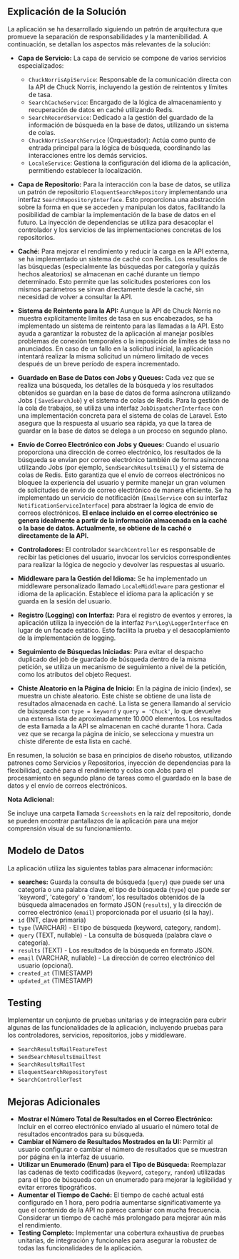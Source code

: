 ## Explicación de la Solución

La aplicación se ha desarrollado siguiendo un patrón de arquitectura que promueve la separación de responsabilidades y la mantenibilidad. A continuación, se detallan los aspectos más relevantes de la solución:

* **Capa de Servicio:** La capa de servicio se compone de varios servicios especializados:
    * `ChuckNorrisApiService`: Responsable de la comunicación directa con la API de Chuck Norris, incluyendo la gestión de reintentos y límites de tasa.
    * `SearchCacheService`: Encargado de la lógica de almacenamiento y recuperación de datos en caché utilizando Redis.
    * `SearchRecordService`: Dedicado a la gestión del guardado de la información de búsqueda en la base de datos, utilizando un sistema de colas.
    * `ChuckNorrisSearchService` (Orquestador): Actúa como punto de entrada principal para la lógica de búsqueda, coordinando las interacciones entre los demás servicios.
    * `LocaleService`: Gestiona la configuración del idioma de la aplicación, permitiendo establecer la localización.

* **Capa de Repositorio:** Para la interacción con la base de datos, se utiliza un patrón de repositorio `EloquentSearchRepository` implementando una interfaz `SearchRepositoryInterface`. Esto proporciona una abstracción sobre la forma en que se acceden y manipulan los datos, facilitando la posibilidad de cambiar la implementación de la base de datos en el futuro. La inyección de dependencias se utiliza para desacoplar el controlador y los servicios de las implementaciones concretas de los repositorios.

* **Caché:** Para mejorar el rendimiento y reducir la carga en la API externa, se ha implementado un sistema de caché con Redis. Los resultados de las búsquedas (especialmente las búsquedas por categoría y quizás hechos aleatorios) se almacenan en caché durante un tiempo determinado. Esto permite que las solicitudes posteriores con los mismos parámetros se sirvan directamente desde la caché, sin necesidad de volver a consultar la API.

* **Sistema de Reintento para la API:** Aunque la API de Chuck Norris no muestra explícitamente límites de tasa en sus encabezados, se ha implementado un sistema de reintento para las llamadas a la API. Esto ayuda a garantizar la robustez de la aplicación al manejar posibles problemas de conexión temporales o la imposición de límites de tasa no anunciados. En caso de un fallo en la solicitud inicial, la aplicación intentará realizar la misma solicitud un número limitado de veces después de un breve período de espera incrementado.

* **Guardado en Base de Datos con Jobs y Queues:** Cada vez que se realiza una búsqueda, los detalles de la búsqueda y los resultados obtenidos se guardan en la base de datos de forma asíncrona utilizando Jobs ( `SaveSearchJob`) y el sistema de colas de Redis. Para la gestión de la cola de trabajos, se utiliza una interfaz `JobDispatcherInterface` con una implementación concreta para el sistema de colas de Laravel. Esto asegura que la respuesta al usuario sea rápida, ya que la tarea de guardar en la base de datos se delega a un proceso en segundo plano.

* **Envío de Correo Electrónico con Jobs y Queues:** Cuando el usuario proporciona una dirección de correo electrónico, los resultados de la búsqueda se envían por correo electrónico también de forma asíncrona utilizando Jobs (por ejemplo, `SendSearchResultsEmail`) y el sistema de colas de Redis. Esto garantiza que el envío de correos electrónicos no bloquee la experiencia del usuario y permite manejar un gran volumen de solicitudes de envío de correo electrónico de manera eficiente. Se ha implementado un servicio de notificación (`EmailService` con su interfaz `NotificationServiceInterface`) para abstraer la lógica de envío de correos electrónicos. **El enlace incluido en el correo electrónico se genera idealmente a partir de la información almacenada en la caché o la base de datos. Actualmente, se obtiene de la caché o directamente de la API.**

* **Controladores:** El controlador `SearchController` es responsable de recibir las peticiones del usuario, invocar los servicios correspondientes para realizar la lógica de negocio y devolver las respuestas al usuario.

* **Middleware para la Gestión del Idioma:** Se ha implementado un middleware personalizado llamado `LocaleMiddleware` para gestionar el idioma de la aplicación. Establece el idioma para la aplicación y se guarda en la sesión del usuario.

* **Registro (Logging) con Interfaz:** Para el registro de eventos y errores, la aplicación utiliza la inyección de la interfaz `Psr\Log\LoggerInterface` en lugar de un facade estático. Esto facilita la prueba y el desacoplamiento de la implementación de logging.

* **Seguimiento de Búsquedas Iniciadas:** Para evitar el despacho duplicado del job de guardado de búsqueda dentro de la misma petición, se utiliza un mecanismo de seguimiento a nivel de la petición, como los atributos del objeto Request.

* **Chiste Aleatorio en la Página de Inicio:** En la página de inicio (index), se muestra un chiste aleatorio. Este chiste se obtiene de una lista de resultados almacenada en caché. La lista se genera llamando al servicio de búsqueda con `type = keyword` y `query = 'Chuck'`, lo que devuelve una extensa lista de aproximadamente 10.000 elementos. Los resultados de esta llamada a la API se almacenan en caché durante 1 hora. Cada vez que se recarga la página de inicio, se selecciona y muestra un chiste diferente de esta lista en caché.

En resumen, la solución se basa en principios de diseño robustos, utilizando patrones como Servicios y Repositorios, inyección de dependencias para la flexibilidad, caché para el rendimiento y colas con Jobs para el procesamiento en segundo plano de tareas como el guardado en la base de datos y el envío de correos electrónicos.

**Nota Adicional:**

Se incluye una carpeta llamada `Screenshots` en la raíz del repositorio, donde se pueden encontrar pantallazos de la aplicación para una mejor comprensión visual de su funcionamiento.


## Modelo de Datos

La aplicación utiliza las siguientes tablas para almacenar información:

* **searches:** Guarda la consulta de búsqueda (`query`) que puede ser una categoría o una palabra clave, el tipo de búsqueda (`type`) que puede ser 'keyword', 'category' o 'random', los resultados obtenidos de la búsqueda almacenados en formato JSON (`results`), y la dirección de correo electrónico (`email`) proporcionada por el usuario (si la hay).
* `id` (INT, clave primaria)
* `type` (VARCHAR) - El tipo de búsqueda (keyword, category, random).
* `query` (TEXT, nullable) - La consulta de búsqueda (palabra clave o categoría).
* `results` (TEXT) - Los resultados de la búsqueda en formato JSON.
* `email` (VARCHAR, nullable) - La dirección de correo electrónico del usuario (opcional).
* `created_at` (TIMESTAMP)
* `updated_at` (TIMESTAMP)

## Testing

Implementar un conjunto de pruebas unitarias y de integración para cubrir algunas de las funcionalidades de la aplicación, incluyendo pruebas para los controladores, servicios, repositorios, jobs y middleware.
   
 * `SearchResultsMailFeatureTest`
 * `SendSearchResultsEmailTest`
 * `SearchResultsMailTest`
 * `EloquentSearchRepositoryTest`
 * `SearchControllerTest`



## Mejoras Adicionales

* **Mostrar el Número Total de Resultados en el Correo Electrónico:** Incluir en el correo electrónico enviado al usuario el número total de resultados encontrados para su búsqueda.
* **Cambiar el Número de Resultados Mostrados en la UI:** Permitir al usuario configurar o cambiar el número de resultados que se muestran por página en la interfaz de usuario.
* **Utilizar un Enumerado (Enum) para el Tipo de Búsqueda:** Reemplazar las cadenas de texto codificadas (`keyword`, `category`, `random`) utilizadas para el tipo de búsqueda con un enumerado para mejorar la legibilidad y evitar errores tipográficos.
* **Aumentar el Tiempo de Caché:** El tiempo de caché actual está configurado en 1 hora, pero podría aumentarse significativamente ya que el contenido de la API no parece cambiar con mucha frecuencia. Considerar un tiempo de caché más prolongado para mejorar aún más el rendimiento.
* **Testing Completo:** Implementar una cobertura exhaustiva de pruebas unitarias, de integración y funcionales para asegurar la robustez de todas las funcionalidades de la aplicación.
